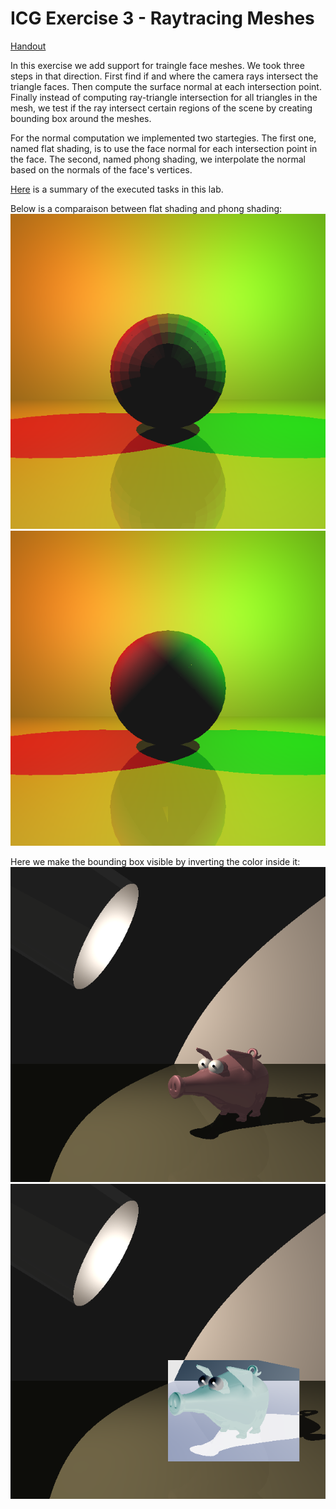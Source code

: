 # ICG Exercise 3 - Raytracing Meshes
[Handout](https://htmlpreview.github.io/?https://github.com/jonasblanc/ComputerGraphicProject/blob/master/icg_exercise_3/exercise3.html)

In this exercise we add support for traingle face meshes. We took three steps in that direction. First find if and where the camera rays intersect the triangle faces. Then compute the surface normal at each intersection point. Finally instead of computing ray-triangle intersection for all triangles in the mesh, we test if the ray intersect certain regions of the scene by creating bounding box around the meshes.

For the normal computation we implemented two startegies. The first one, named flat shading, is to use the face normal for each intersection point in the face. The second, named phong shading, we interpolate the normal based on the normals of the face's vertices.

[Here](./report/README.md) is a summary of the executed tasks in this lab.

Below is a comparaison between flat shading and phong shading:  
![result](./report/mesh_shading1_flat.png)
![result](./report/mesh_shading1_phong.png)

Here we make the bounding box visible by inverting the color inside it:  
![result](./report/desk3_bb_off.png)
![result](./report/desk3_bb_on.png)

